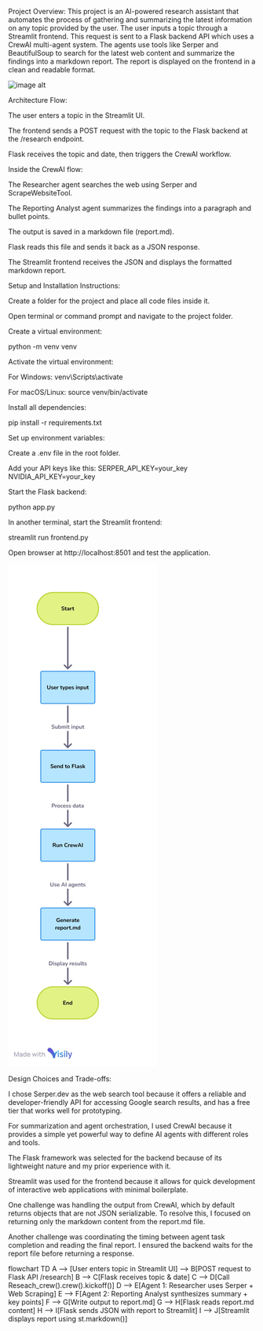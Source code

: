 Project Overview:
This project is an AI-powered research assistant that automates the process of gathering and summarizing the latest information on any topic provided by the user. The user inputs a topic through a Streamlit frontend. This request is sent to a Flask backend API which uses a CrewAI multi-agent system. The agents use tools like Serper and BeautifulSoup to search for the latest web content and summarize the findings into a markdown report. The report is displayed on the frontend in a clean and readable format.

![image alt]()

Architecture Flow:

The user enters a topic in the Streamlit UI.

The frontend sends a POST request with the topic to the Flask backend at the /research endpoint.

Flask receives the topic and date, then triggers the CrewAI workflow.

Inside the CrewAI flow:

The Researcher agent searches the web using Serper and ScrapeWebsiteTool.

The Reporting Analyst agent summarizes the findings into a paragraph and bullet points.

The output is saved in a markdown file (report.md).

Flask reads this file and sends it back as a JSON response.

The Streamlit frontend receives the JSON and displays the formatted markdown report.

Setup and Installation Instructions:

Create a folder for the project and place all code files inside it.

Open terminal or command prompt and navigate to the project folder.

Create a virtual environment:

python -m venv venv

Activate the virtual environment:

For Windows: venv\Scripts\activate

For macOS/Linux: source venv/bin/activate

Install all dependencies:

pip install -r requirements.txt

Set up environment variables:

Create a .env file in the root folder.

Add your API keys like this:
SERPER_API_KEY=your_key
NVIDIA_API_KEY=your_key

Start the Flask backend:

python app.py

In another terminal, start the Streamlit frontend:

streamlit run frontend.py

Open browser at http://localhost:8501 and test the application.

![image alt](https://github.com/shubhamkathar/AI-NEWS-AGNET-/blob/a19ba37db75e2576fb21b0cd0601a1d1d61a91d4/Streamlit%20to%20AI%20Report%20Generation%20Flowchart.jpg)

Design Choices and Trade-offs:

I chose Serper.dev as the web search tool because it offers a reliable and developer-friendly API for accessing Google search results, and has a free tier that works well for prototyping.

For summarization and agent orchestration, I used CrewAI because it provides a simple yet powerful way to define AI agents with different roles and tools.

The Flask framework was selected for the backend because of its lightweight nature and my prior experience with it.

Streamlit was used for the frontend because it allows for quick development of interactive web applications with minimal boilerplate.

One challenge was handling the output from CrewAI, which by default returns objects that are not JSON serializable. To resolve this, I focused on returning only the markdown content from the report.md file.

Another challenge was coordinating the timing between agent task completion and reading the final report. I ensured the backend waits for the report file before returning a response.

flowchart TD
    A --> [User enters topic in Streamlit UI] --> B[POST request to Flask API /research]
    B --> C[Flask receives topic & date]
    C --> D[Call Reseach_crew().crew().kickoff()]
    D --> E[Agent 1: Researcher uses Serper + Web Scraping]
    E --> F[Agent 2: Reporting Analyst synthesizes summary + key points]
    F --> G[Write output to report.md]
    G --> H[Flask reads report.md content]
    H --> I[Flask sends JSON with report to Streamlit]
    I --> J[Streamlit displays report using st.markdown()]

